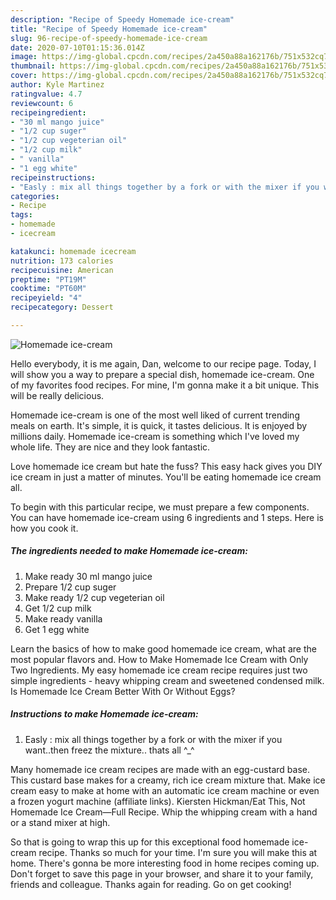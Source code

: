 ```yaml
---
description: "Recipe of Speedy Homemade ice-cream"
title: "Recipe of Speedy Homemade ice-cream"
slug: 96-recipe-of-speedy-homemade-ice-cream
date: 2020-07-10T01:15:36.014Z
image: https://img-global.cpcdn.com/recipes/2a450a88a162176b/751x532cq70/homemade-ice-cream-recipe-main-photo.jpg
thumbnail: https://img-global.cpcdn.com/recipes/2a450a88a162176b/751x532cq70/homemade-ice-cream-recipe-main-photo.jpg
cover: https://img-global.cpcdn.com/recipes/2a450a88a162176b/751x532cq70/homemade-ice-cream-recipe-main-photo.jpg
author: Kyle Martinez
ratingvalue: 4.7
reviewcount: 6
recipeingredient:
- "30 ml mango juice"
- "1/2 cup suger"
- "1/2 cup vegeterian oil"
- "1/2 cup milk"
- " vanilla"
- "1 egg white"
recipeinstructions:
- "Easly : mix all things together by a fork or with the mixer if you want..then freez the mixture.. thats all ^_^"
categories:
- Recipe
tags:
- homemade
- icecream

katakunci: homemade icecream 
nutrition: 173 calories
recipecuisine: American
preptime: "PT19M"
cooktime: "PT60M"
recipeyield: "4"
recipecategory: Dessert

---
```



![Homemade ice-cream](https://img-global.cpcdn.com/recipes/2a450a88a162176b/751x532cq70/homemade-ice-cream-recipe-main-photo.jpg)

Hello everybody, it is me again, Dan, welcome to our recipe page. Today, I will show you a way to prepare a special dish, homemade ice-cream. One of my favorites food recipes. For mine, I'm gonna make it a bit unique. This will be really delicious.

Homemade ice-cream is one of the most well liked of current trending meals on earth. It's simple, it is quick, it tastes delicious. It is enjoyed by millions daily. Homemade ice-cream is something which I've loved my whole life. They are nice and they look fantastic.

Love homemade ice cream but hate the fuss? This easy hack gives you DIY ice cream in just a matter of minutes. You&#39;ll be eating homemade ice cream all.


To begin with this particular recipe, we must prepare a few components. You can have homemade ice-cream using 6 ingredients and 1 steps. Here is how you cook it.

##### The ingredients needed to make Homemade ice-cream:

1. Make ready 30 ml mango juice
1. Prepare 1/2 cup suger
1. Make ready 1/2 cup vegeterian oil
1. Get 1/2 cup milk
1. Make ready  vanilla
1. Get 1 egg white


Learn the basics of how to make good homemade ice cream, what are the most popular flavors and. How to Make Homemade Ice Cream with Only Two Ingredients. My easy homemade ice cream recipe requires just two simple ingredients - heavy whipping cream and sweetened condensed milk. Is Homemade Ice Cream Better With Or Without Eggs? 

##### Instructions to make Homemade ice-cream:

1. Easly : mix all things together by a fork or with the mixer if you want..then freez the mixture.. thats all ^_^


Many homemade ice cream recipes are made with an egg-custard base. This custard base makes for a creamy, rich ice cream mixture that. Make ice cream easy to make at home with an automatic ice cream machine or even a frozen yogurt machine (affiliate links). Kiersten Hickman/Eat This, Not Homemade Ice Cream—Full Recipe. Whip the whipping cream with a hand or a stand mixer at high. 

So that is going to wrap this up for this exceptional food homemade ice-cream recipe. Thanks so much for your time. I'm sure you will make this at home. There's gonna be more interesting food in home recipes coming up. Don't forget to save this page in your browser, and share it to your family, friends and colleague. Thanks again for reading. Go on get cooking!
